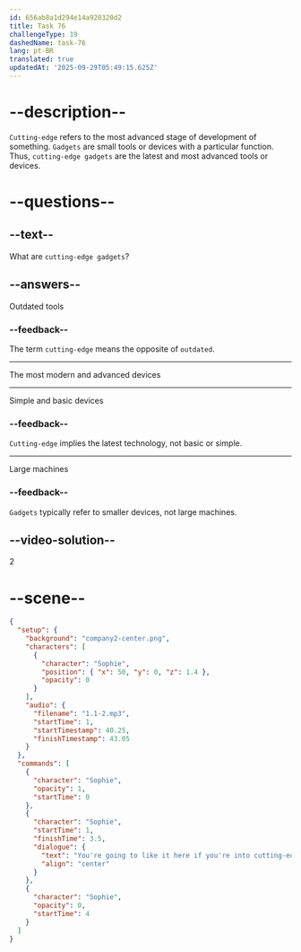 ```yaml
---
id: 656ab8a1d294e14a920320d2
title: Task 76
challengeType: 19
dashedName: task-76
lang: pt-BR
translated: true
updatedAt: '2025-09-29T05:49:15.625Z'
---
```


<!--
AUDIO REFERENCE:
Sophie: You're going to like it here if you're into cutting-edge gadgets.
-->

# --description--

`Cutting-edge` refers to the most advanced stage of development of something. `Gadgets` are small tools or devices with a particular function. Thus, `cutting-edge gadgets` are the latest and most advanced tools or devices.

# --questions--

## --text--

What are `cutting-edge gadgets`?

## --answers--

Outdated tools

### --feedback--

The term `cutting-edge` means the opposite of `outdated`.

---

The most modern and advanced devices

---

Simple and basic devices

### --feedback--

`Cutting-edge` implies the latest technology, not basic or simple.

---

Large machines

### --feedback--

`Gadgets` typically refer to smaller devices, not large machines.

## --video-solution--

2

# --scene--

```json
{
  "setup": {
    "background": "company2-center.png",
    "characters": [
      {
        "character": "Sophie",
        "position": { "x": 50, "y": 0, "z": 1.4 },
        "opacity": 0
      }
    ],
    "audio": {
      "filename": "1.1-2.mp3",
      "startTime": 1,
      "startTimestamp": 40.25,
      "finishTimestamp": 43.05
    }
  },
  "commands": [
    {
      "character": "Sophie",
      "opacity": 1,
      "startTime": 0
    },
    {
      "character": "Sophie",
      "startTime": 1,
      "finishTime": 3.5,
      "dialogue": {
        "text": "You're going to like it here if you're into cutting-edge gadgets.",
        "align": "center"
      }
    },
    {
      "character": "Sophie",
      "opacity": 0,
      "startTime": 4
    }
  ]
}
```
